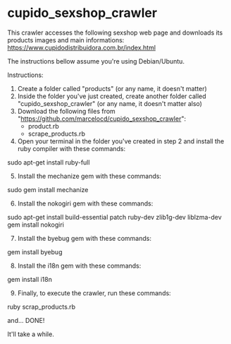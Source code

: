 # cupido_sexshop_crawler
This crawler accesses the following sexshop web page and downloads its products images and main informations:
https://www.cupidodistribuidora.com.br/index.html

The instructions bellow assume you're using Debian/Ubuntu.

Instructions:

  1) Create a folder called "products" (or any name, it doesn't matter)
  2) Inside the folder you've just created, create another folder called "cupido_sexshop_crawler"
     (or any name, it doesn't matter also)
  3) Download the following files from "https://github.com/marcelocd/cupido_sexshop_crawler":
     - product.rb
     - scrape_products.rb
  4) Open your terminal in the folder you've created in step 2 and install the ruby compiler with these commands:

sudo apt-get install ruby-full

  5) Install the mechanize gem with these commands:

sudo gem install mechanize
  
  6) Install the nokogiri gem with these commands:

sudo apt-get install build-essential patch ruby-dev zlib1g-dev liblzma-dev
gem install nokogiri

  7) Install the byebug gem with these commands:

gem install byebug

  8) Install the i18n gem with these commands:

gem install i18n

  9) Finally, to execute the crawler, run these commands:

ruby scrap_products.rb

  and... DONE!

It'll take a while.
  
  
  
  


